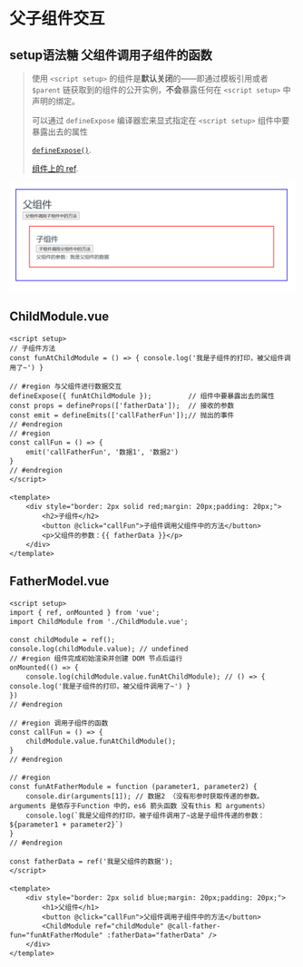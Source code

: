 # 父子组件交互

## setup语法糖 父组件调用子组件的函数

> 使用 `<script setup>` 的组件是**默认关闭**的——即通过模板引用或者 `$parent` 链获取到的组件的公开实例，**不会**暴露任何在 `<script setup>` 中声明的绑定。
>
> 可以通过 `defineExpose` 编译器宏来显式指定在 `<script setup>` 组件中要暴露出去的属性
>
> [`defineExpose()`](https://cn.vuejs.org/api/sfc-script-setup.html#defineexpose).
>
> [组件上的 ref](https://cn.vuejs.org/guide/essentials/template-refs.html#ref-on-component).

![image-20230508103434698](01.父子组件交互-数据互通、方法互调.assets/image-20230508103434698.png)

## ChildModule.vue

```vue
<script setup>
// 子组件方法
const funAtChildModule = () => { console.log('我是子组件的打印，被父组件调用了~') }

// #region 与父组件进行数据交互
defineExpose({ funAtChildModule });         // 组件中要暴露出去的属性
const props = defineProps(['fatherData']);  // 接收的参数
const emit = defineEmits(['callFatherFun']);// 抛出的事件
// #endregion
// #region
const callFun = () => {
    emit('callFatherFun', '数据1', '数据2')
}
// #endregion
</script>

<template>
    <div style="border: 2px solid red;margin: 20px;padding: 20px;">
        <h2>子组件</h2>
        <button @click="callFun">子组件调用父组件中的方法</button>
        <p>父组件的参数：{{ fatherData }}</p>
    </div>
</template>
```



## FatherModel.vue

```vue
<script setup>
import { ref, onMounted } from 'vue';
import ChildModule from './ChildModule.vue';

const childModule = ref();
console.log(childModule.value); // undefined
// #region 组件完成初始渲染并创建 DOM 节点后运行
onMounted(() => {
    console.log(childModule.value.funAtChildModule); // () => { console.log('我是子组件的打印，被父组件调用了~') }
})
// #endregion

// #region 调用子组件的函数
const callFun = () => {
    childModule.value.funAtChildModule();
}
// #endregion

// #region 
const funAtFatherModule = function (parameter1, parameter2) {
    console.dir(arguments[1]); // 数据2 （没有形参时获取传递的参数。arguments 是依存于Function 中的，es6 箭头函数 没有this 和 arguments）
    console.log(`我是父组件的打印，被子组件调用了~这是子组件传递的参数：${parameter1 + parameter2}`)
}
// #endregion

const fatherData = ref('我是父组件的数据');
</script>

<template>
    <div style="border: 2px solid blue;margin: 20px;padding: 20px;">
        <h1>父组件</h1>
        <button @click="callFun">父组件调用子组件中的方法</button>
        <ChildModule ref="childModule" @call-father-fun="funAtFatherModule" :fatherData="fatherData" />
    </div>
</template>
```

